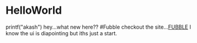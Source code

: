 # HelloWorld
printf("akash")
hey...what new here??
#Fubble 
checkout the site...[FUBBLE](http://fubble.tk/)
I know the ui is diapointing but iths just a start.
